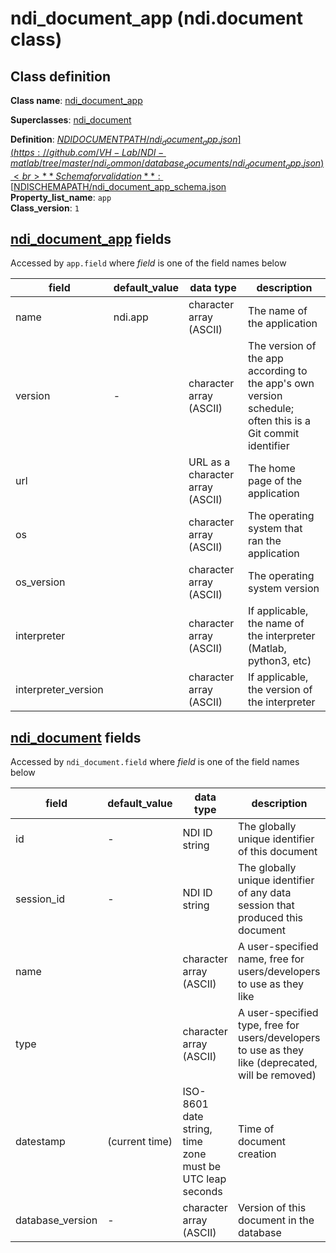 # ndi_document_app (ndi.document class)

## Class definition

**Class name**: [ndi_document_app](ndi_document_app.md)

**Superclasses**: [ndi_document](ndi_document.md)

**Definition**: [$NDIDOCUMENTPATH/ndi_document_app.json](https://github.com/VH-Lab/NDI-matlab/tree/master/ndi_common/database_documents/ndi_document_app.json)<br>
**Schema for validation**: [$NDISCHEMAPATH/ndi_document_app_schema.json](https://github.com/VH-Lab/NDI-matlab/tree/master/ndi_common/schema_documents/ndi_document_app_schema.json)<br>
**Property_list_name**: `app`<br>
**Class_version**: `1`<br>


## [ndi_document_app](ndi_document_app.md) fields

Accessed by `app.field` where *field* is one of the field names below

| field | default_value | data type | description |
| --- | --- | --- | --- |
| name | ndi.app | character array (ASCII) | The name of the application |
| version | - | character array (ASCII) | The version of the app according to the app's own version schedule; often this is a Git commit identifier |
| url |  | URL as a character array (ASCII) | The home page of the application |
| os |  | character array (ASCII) | The operating system that ran the application |
| os_version |  | character array (ASCII) | The operating system version |
| interpreter |  | character array (ASCII) | If applicable, the name of the interpreter (Matlab, python3, etc) |
| interpreter_version |  | character array (ASCII) | If applicable, the version of the interpreter |


## [ndi_document](ndi_document.md) fields

Accessed by `ndi_document.field` where *field* is one of the field names below

| field | default_value | data type | description |
| --- | --- | --- | --- |
| id | - | NDI ID string | The globally unique identifier of this document |
| session_id | - | NDI ID string | The globally unique identifier of any data session that produced this document |
| name |  | character array (ASCII) | A user-specified name, free for users/developers to use as they like |
| type |  | character array (ASCII) | A user-specified type, free for users/developers to use as they like (deprecated, will be removed) |
| datestamp | (current time) | ISO-8601 date string, time zone must be UTC leap seconds | Time of document creation |
| database_version | - | character array (ASCII) | Version of this document in the database |


